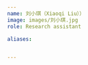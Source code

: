 ```yaml
---
name: 刘小琪（Xiaoqi Liu））
image: images/刘小琪.jpg
role: Research assistant

aliases:


---
```



